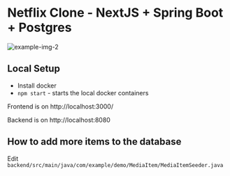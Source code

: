 # Netflix Clone - NextJS + Spring Boot + Postgres

![example-img-2](https://github.com/LeoTheG/netflix-springboot-next/assets/6187214/2a782fee-cc50-4510-90ad-a6c994f2abea)

## Local Setup
- Install docker
- `npm start` - starts the local docker containers

Frontend is on http://localhost:3000/

Backend is on http://localhost:8080

## How to add more items to the database

Edit `backend/src/main/java/com/example/demo/MediaItem/MediaItemSeeder.java`
